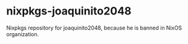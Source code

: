 # nixpkgs-joaquinito2048
Nixpkgs repository for joaquinito2048, because he is banned in NixOS organization.
